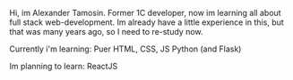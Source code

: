 Hi, im Alexander Tamosin. Former 1C developer, now im learning all about full stack web-development.
Im already have a little experience in this, but that was many years ago, so I need to re-study now.

Currently i'm learning:
Puer HTML, CSS, JS
Python (and Flask)

Im planning to learn:
ReactJS
